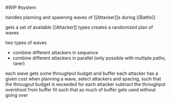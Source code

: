 #WIP
#system 

handles planning and spawning waves of [[Attacker]]s during [[Battle]]

gets a set of available [[Attacker]] types
creates a randomized plan of waves

two types of waves
- combine different attackers in sequence
- combine different attackers in parallel (only possible with multiple paths, rarer)

each wave gets some throughput budget and buffer
each attacker has a given cost
when planning a wave, select attackers and spacing, such that the througput budget is exceeded
for each attacker subtract the throughput overshoot from buffer
fit such that as much of buffer gets used without going over